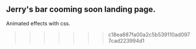 ## Jerry's bar cooming soon landing page.
Animated effects with css.
>>>>>>> c18ea887fa00a2c5b539110ad0977cad223994d1
